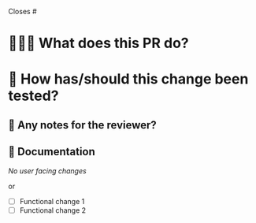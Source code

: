 <!-- IMPORTANT!
  - Every PR must reference an issue; this helps to explain the intent of the PR
 -->

Closes #

# 👩🏻‍💻 What does this PR do?
 <!-- Explain the changes you made, and why they're needed. Add a screenshot if you've made any UI changes!  -->

# 🧪 How has/should this change been tested?
<!-- Explain how to setup for testing here if it is not already obvious, and how you've tested this PR. -->

## 💌 Any notes for the reviewer?
<!-- eg. Do you have any specific questions for the reviewer? Is there a high risk/complicated change they should focus on? If there are any general areas of the codebase your changes might have have touched or could cause side effects to, mention them here.-->

## 📃 Documentation
<!-- Note down any areas which require documentation updates -->
_No user facing changes_

or

- [ ] Functional change 1
- [ ] Functional change 2
